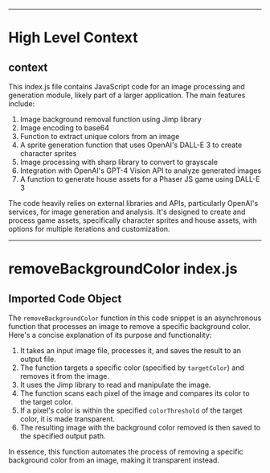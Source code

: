 

  ---
# High Level Context
## context
This index.js file contains JavaScript code for an image processing and generation module, likely part of a larger application. The main features include:

1. Image background removal function using Jimp library
2. Image encoding to base64
3. Function to extract unique colors from an image
4. A sprite generation function that uses OpenAI's DALL-E 3 to create character sprites
5. Image processing with sharp library to convert to grayscale
6. Integration with OpenAI's GPT-4 Vision API to analyze generated images
7. A function to generate house assets for a Phaser JS game using DALL-E 3

The code heavily relies on external libraries and APIs, particularly OpenAI's services, for image generation and analysis. It's designed to create and process game assets, specifically character sprites and house assets, with options for multiple iterations and customization.


  

---
# removeBackgroundColor index.js
## Imported Code Object
The `removeBackgroundColor` function in this code snippet is an asynchronous function that processes an image to remove a specific background color. Here's a concise explanation of its purpose and functionality:

1. It takes an input image file, processes it, and saves the result to an output file.
2. The function targets a specific color (specified by `targetColor`) and removes it from the image.
3. It uses the Jimp library to read and manipulate the image.
4. The function scans each pixel of the image and compares its color to the target color.
5. If a pixel's color is within the specified `colorThreshold` of the target color, it is made transparent.
6. The resulting image with the background color removed is then saved to the specified output path.

In essence, this function automates the process of removing a specific background color from an image, making it transparent instead.

  